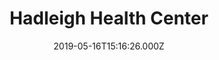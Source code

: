 ---
date: 2019-05-16T15:16:26.000Z
title: Hadleigh Health Center
latitude: 52.04278242460923
longitude: 0.9526472708536168
category: checkin
---